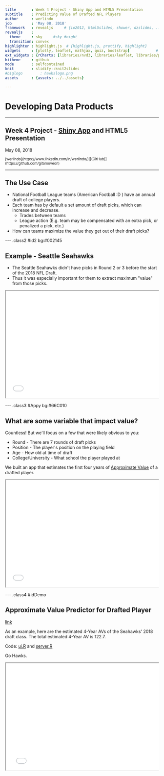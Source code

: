 ```yaml
---
title       : Week 4 Project - Shiny App and HTML5 Presentation
subtitle    : Predicting Value of Drafted NFL Players
author      : werlindo
job         : 'May 08, 2018'
framework   : revealjs     # {io2012, html5slides, shower, dzslides, ...}
revealjs    :
  theme     : sky     #sky #night
  transition: convex
highlighter : highlight.js  # {highlight.js, prettify, highlight}
widgets     : [plotly, leaflet, mathjax, quiz, bootstrap]            # {mathjax, quiz, bootstrap}
ext_widgets : {rCharts: [libraries/nvd3, libraries/leaflet, libraries/plotly]}
hitheme     : github
mode        : selfcontained
knit        : slidify::knit2slides
#biglogo        : hawkslogo.png
assets      : {assets: ../../assets}

--- 
```

<link href="https://fonts.googleapis.com/css?family=Noto+Serif|Source+Sans+Pro" rel="stylesheet">

<!-- font-family: 'Noto Serif', cursive; -->
<!-- font-family: 'Roboto Condensed', sans-serif; -->

<style>
.reveal {
  font-family: "Source Sans Pro", sans-serif;
  font-size: 40px;
  font-weight: normal;
  color: #545454; }
  
.reveal h1 {
    font-size: 1.5em;
    // color: #0000b3;
    padding-bottom: 10px;
    font-family: 'Noto Serif', serif;
    line-height: 10px;
}

.reveal h2 {
    font-size: 1em;
    //color: #fff7e6;
    padding-bottom: 10px;
    font-family: 'Noto Serif', serif;
}

.reveal h3 {
    font-size: .75em;
    //color: #69BE28;
    padding-bottom: 10px;
    font-family: "Source Sans Pro", sans-serif;
}

.reveal p, .reveal em {
    padding-bottom: 10px;
    width: 960px;
    font-family: 'Source Sans Pro', cursive;
}

.reveal p {
    font-size: .8em;
}

.reveal small {
    width: 500px;
}

.reveal ul {
  list-style-type: disc; 
    font-size: .8em;
}

.reveal .slides {
    text-align: left;
}

.reveal .roll {
    vertical-align: text-bottom;
}

code {
    color: red;
}

.reveal pre code { 
     height: 250px;
}


#left {
  left:-8.33%;
  text-align: left;
  float: left;
  width:50%;
  z-index:-10;
}

#right {
  left:31.25%;
  top: 75px;
  float: right;
  text-align: right;
  z-index:-10;
  width:50%;
}


</style>


# Developing Data Products
---------------------

## Week 4 Project - [Shiny App](https://gitamoveon.shinyapps.io/Project_Draft_AV/) and HTML5 Presentation  
May 08, 2018

<small>
[werlindo](https://www.linkedin.com/in/werlindo/)|[(GitHub)](https://github.com/gitamoveon)  
</small>

---  

## The Use Case

- National Football League teams (American Football :D ) have an annual draft of college players.
- Each team has by default a set amount of draft picks, which can increase and decrease.  
    - Trades between teams
    - League action (E.g. team may be compensated with an extra pick, or penalized a pick, etc.)
- How can teams maximize the value they get out of their draft picks?

--- .class2 #id2 bg:#002145

## Example - Seattle Seahawks

- The Seattle Seahawks didn't have picks in Round 2 or 3 before the start of the 2018 NFL Draft. 
- Thus it was especially important for them to extract maximum "value" from those picks.

<pre><iframe src="./assets/img/lfhawk.html" width=100% height=350px allowtransparency="true"> </iframe></pre>

--- .class3 #Appy bg:#66C010
## What are some variable that impact value?
Countless! But we'll focus on a few that were likely obvious to you:

- Round - There are 7 rounds of draft picks
- Position - The player's position on the playing field
- Age - How old at time of draft
- College/University - What school the player played at

We built an app that estimates the first four years of [Approximate Value](https://www.pro-football-reference.com/blog/index37a8.html) of a drafted player. 

<pre><iframe src="./assets/img/ps.html" width=100% height=350px allowtransparency="true"> </iframe></pre>


<div id="right">

</div>


--- .class4 #idDemo
## Approximate Value Predictor for Drafted Player
[link](https://gitamoveon.shinyapps.io/Project_Draft_AV/)

As an example, here are the estimated 4-Year AVs of the Seahawks' 2018 draft class. The total estimated 4-Year AV is 122.7.

Code: [ui.R](https://raw.githubusercontent.com/GitAMoveOn/DDP/gh-pages/app/ui.R) and [server.R](https://raw.githubusercontent.com/GitAMoveOn/DDP/gh-pages/app/server.R)

Go Hawks.

<pre><iframe src="./assets/img/dtsea.html" width=150% height=350px allowtransparency="true"> </iframe></pre>
